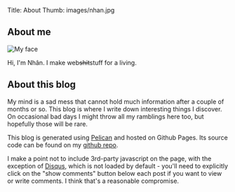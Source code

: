 Title: About
Thumb: images/nhan.jpg

## About me

![My face](/images/nhan.jpg)

Hi, I'm Nhân. I make web<strike>shit</strike>stuff for a living.

## About this blog

My mind is a sad mess that cannot hold much information after a couple of
months or so. This blog is where I write down interesting things I discover.
On occasional bad days I might throw all my ramblings here too, but hopefully
those will be rare.

This blog is generated using [Pelican][1] and hosted on Github Pages.
Its source code can be found on my [github repo][2].

I make a point not to include 3rd-party javascript on the page, with the
exception of [Disqus][3], which is not loaded by default - you'll need to
explicitly click on the "show comments" button below each post if you want to
view or write comments. I think that's a reasonable compromise.


[1]: http://getpelican.com
[2]: https://github.com/nhanb/imnhan.com
[3]: https://disqus.com/
